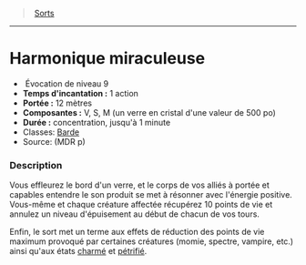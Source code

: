 ﻿---
!SpellHD
Level: 9
Type: Évocation
CastingTime: 1 action
Range: 12 mètres
Components: V, S, M (un verre en cristal d'une valeur de 500 po)
Duration: concentration, jusqu'à 1 minute
Classes: '[Barde](hd_bard.md)'
Id: spells_hd.md#harmonique-miraculeuse
ParentLink: spells_hd.md#sorts
Name: Harmonique miraculeuse
ParentName: Sorts
NameLevel: 1
Source: (MDR p)
---
> [Sorts](hd_spells.md)

---

# Harmonique miraculeuse

-  Évocation de niveau 9
- **Temps d'incantation :** 1 action
- **Portée :** 12 mètres
- **Composantes :** V, S, M (un verre en cristal d'une valeur de 500 po)
- **Durée :** concentration, jusqu'à 1 minute
- Classes: [Barde](hd_bard.md)
- Source: (MDR p)

### Description

Vous effleurez le bord d'un verre, et le corps de vos alliés à portée et capables entendre le son produit se met à résonner avec l'énergie positive. Vous-même et chaque créature affectée récupérez 10 points de vie et annulez un niveau d'épuisement au début de chacun de vos tours.

Enfin, le sort met un terme aux effets de réduction des points de vie maximum provoqué par certaines créatures (momie, spectre, vampire, etc.) ainsi qu'aux états [charmé](hd_conditions_charme.md) et [pétrifié](hd_conditions_petrifie.md).

